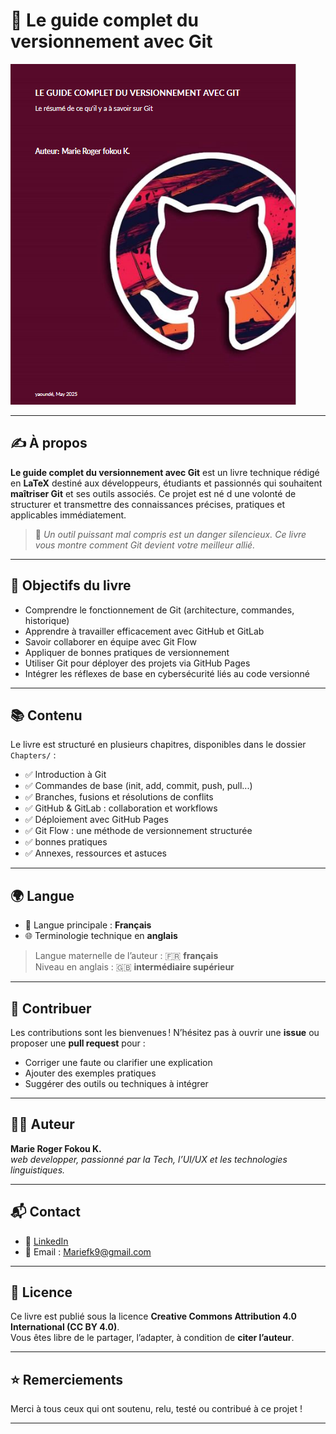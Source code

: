# 📘 Le guide complet du versionnement avec Git

![Couverture du livre](./cover.png)

---

## ✍️ À propos

**Le guide complet du versionnement avec Git** est un livre technique rédigé en **LaTeX** destiné aux développeurs, étudiants et passionnés qui souhaitent **maîtriser Git** et ses outils associés. Ce projet est né d une volonté de structurer et transmettre des connaissances précises, pratiques et applicables immédiatement.

> 🧠 *Un outil puissant mal compris est un danger silencieux. Ce livre vous montre comment Git devient votre meilleur allié.*

---

## 🌟 Objectifs du livre

- Comprendre le fonctionnement de Git (architecture, commandes, historique)
- Apprendre à travailler efficacement avec GitHub et GitLab
- Savoir collaborer en équipe avec Git Flow
- Appliquer de bonnes pratiques de versionnement
- Utiliser Git pour déployer des projets via GitHub Pages
- Intégrer les réflexes de base en cybersécurité liés au code versionné

---

## 📚 Contenu

Le livre est structuré en plusieurs chapitres, disponibles dans le dossier `Chapters/` :

- ✅ Introduction à Git
- ✅ Commandes de base (init, add, commit, push, pull...)
- ✅ Branches, fusions et résolutions de conflits
- ✅ GitHub & GitLab : collaboration et workflows
- ✅ Déploiement avec GitHub Pages
- ✅ Git Flow : une méthode de versionnement structurée
- ✅ bonnes pratiques
- ✅ Annexes, ressources et astuces

---

## 🌍 Langue

- 📘 Langue principale : **Français**
- 🌐 Terminologie technique en **anglais**

> Langue maternelle de l’auteur : 🇫🇷 **français**  
> Niveau en anglais : 🇬🇧 **intermédiaire supérieur**

---


## 🤝 Contribuer

Les contributions sont les bienvenues ! N’hésitez pas à ouvrir une **issue** ou proposer une **pull request** pour :

- Corriger une faute ou clarifier une explication
- Ajouter des exemples pratiques
- Suggérer des outils ou techniques à intégrer

---

## 🧑‍💻 Auteur

**Marie Roger Fokou K.**  
*web developper, passionné par la Tech, l’UI/UX et les technologies linguistiques.*

---

## 📬 Contact

- 🔗 [LinkedIn](https://www.linkedin.com/in/marie-roger-fokou-kaffo-173504290/)
- 📧 Email : Mariefk9@gmail.com

---

## 📝 Licence

Ce livre est publié sous la licence **Creative Commons Attribution 4.0 International (CC BY 4.0)**.  
Vous êtes libre de le partager, l’adapter, à condition de **citer l’auteur**.

---

## ⭐ Remerciements

Merci à tous ceux qui ont soutenu, relu, testé ou contribué à ce projet !

---
